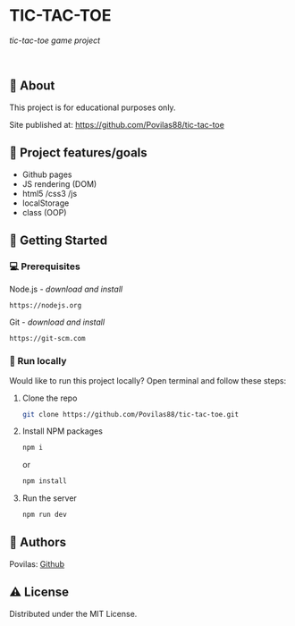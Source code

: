# TIC-TAC-TOE

_tic-tac-toe game project_

<br>

## 🌟 About

This project is for educational purposes only.

Site published at: https://github.com/Povilas88/tic-tac-toe

## 🎯 Project features/goals

-   Github pages
-   JS rendering (DOM)
-   html5 /css3 /js
-   localStorage
-   class (OOP)

## 🧰 Getting Started

### 💻 Prerequisites

Node.js - _download and install_

```
https://nodejs.org
```

Git - _download and install_

```
https://git-scm.com
```

### 🏃 Run locally

Would like to run this project locally? Open terminal and follow these steps:

1. Clone the repo
    ```sh
    git clone https://github.com/Povilas88/tic-tac-toe.git
    ```
2. Install NPM packages
    ```sh
    npm i
    ```
    or
    ```sh
    npm install
    ```
3. Run the server
    ```sh
    npm run dev
    ```

## 🎅 Authors

Povilas: [Github](https://github.com/Povilas88)

## ⚠️ License

Distributed under the MIT License.
